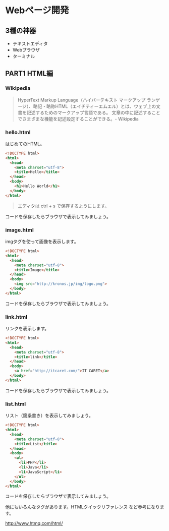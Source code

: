 # Webページ開発

## 3種の神器

+ テキストエディタ
+ Webブラウザ
+ ターミナル

## PART1 HTML編

### Wikipedia

> HyperText Markup Language（ハイパーテキスト マークアップ ランゲージ）、略記・略称HTML（エイチティーエムエル）とは、ウェブ上の文書を記述するためのマークアップ言語である。 文章の中に記述することでさまざまな機能を記述設定することができる。- Wikipedia


### hello.html

はじめてのHTML。

```html
<!DOCTYPE html>
<html>
  <head>
    <meta charset="utf-8">
    <title>Hello</title>
  </head>
  <body>
    <h1>Hello World</h1>
  </body>
</html>
```

> エディタは ctrl + s で保存するようにします。

コードを保存したらブラウザで表示してみましょう。


### image.html

imgタグを使って画像を表示します。

```html
<!DOCTYPE html>
<html>
  <head>
    <meta charset="utf-8">
    <title>Image</title>
  </head>
  <body>
    <img src="http://kronos.jp/img/logo.png">
  </body>
</html>
```

コードを保存したらブラウザで表示してみましょう。


### link.html

リンクを表示します。

```html
<!DOCTYPE html>
<html>
  <head>
    <meta charset="utf-8">
    <title>link</title>
  </head>
  <body>
    <a href="http://itcaret.com/">IT CARET</a>
  </body>
</html>
```

コードを保存したらブラウザで表示してみましょう。

### list.html

リスト（箇条書き）を表示してみましょう。

```html
<!DOCTYPE html>
<html>
  <head>
    <meta charset="utf-8">
    <title>List</title>
  </head>
  <body>
    <ul>
      <li>PHP</li>
      <li>Java</li>
      <li>JavaScript</li>
    </ul>
  </body>
</html>
```

コードを保存したらブラウザで表示してみましょう。

他にもいろんなタグがあります。HTMLクイックリファレンス など参考になります。

http://www.htmq.com/html/
